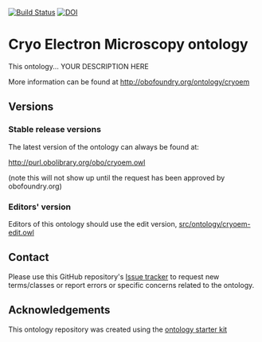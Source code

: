 [![Build Status](https://travis-ci.org/sanlopez/cryoem.svg?branch=master)](https://travis-ci.org/sanlopez/cryoem)
[![DOI](https://zenodo.org/badge/13996/sanlopez/cryoem.svg)](https://zenodo.org/badge/latestdoi/13996/sanlopez/cryoem)

# Cryo Electron Microscopy ontology

This ontology... YOUR DESCRIPTION HERE

More information can be found at http://obofoundry.org/ontology/cryoem

## Versions

### Stable release versions

The latest version of the ontology can always be found at:

http://purl.obolibrary.org/obo/cryoem.owl

(note this will not show up until the request has been approved by obofoundry.org)

### Editors' version

Editors of this ontology should use the edit version, [src/ontology/cryoem-edit.owl](src/ontology/cryoem-edit.owl)

## Contact

Please use this GitHub repository's [Issue tracker](https://github.com/sanlopez/cryoem/issues) to request new terms/classes or report errors or specific concerns related to the ontology.

## Acknowledgements

This ontology repository was created using the [ontology starter kit](https://github.com/INCATools/ontology-starter-kit)